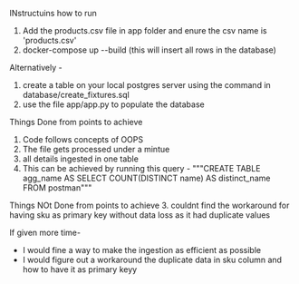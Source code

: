 INstructuins how to run
1. Add the products.csv file in app folder and enure the csv name is 'products.csv'
2. docker-compose up --build (this will insert all rows in the database)

Alternatively - 
1. create a table on your local postgres server using the command in database/create_fixtures.sql
2. use the file app/app.py to populate the database


Things Done from points to achieve
1. Code follows concepts of OOPS
2. The file gets processed under a mintue 
4. all details ingested in one table 
5. This can be achieved by running this query - """CREATE TABLE agg_name AS SELECT COUNT(DISTINCT name) AS distinct_name FROM postman"""



Things NOt Done from points to achieve
3. couldnt find the workaround for having sku as primary key without data loss as it had duplicate values


If given more time- 
- I would fine a way to make the ingestion as efficient as possible
- I would figure out a workaround the duplicate data in sku column and how to have it as primary keyy
